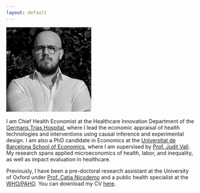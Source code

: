 ```yaml
---
layout: default
---
```


<style>
  .responsive-img {
    width: 45%;
    height: auto;
  }

  @media (max-width: 768px) {
    .responsive-img {
      width: 80%;
    }
  }
</style>

<img src="files/photo.png" class="responsive-img" />

I am Chief Health Economist at the Healthcare Innovation Department of the [Germans Trias Hospital](https://www.germanstrias.org/en/), where I lead the economic appraisal of health technologies and interventions using causal inference and experimental design. I am also a PhD candidate in Economics at the [Universitat de Barcelona School of Economics](https://www.ub.edu/school-economics/), where I am supervised by [Prof. Judit Vall](https://www.juditvall.com/). My research spans applied microeconomics of health, labor, and inequality, as well as impact evaluation in healthcare.

Previously, I have been a pre-doctoral research assistant at the University of Oxford under [Prof. Catia Nicodemo](https://www.phc.ox.ac.uk/team/catia-nicodemo) and a public health specialist at the [WHO/PAHO](https://www.paho.org/en). You can download my CV [here](files/VicenteGomez_CV.pdf).